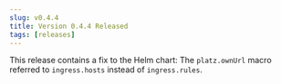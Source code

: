 ```yaml
---
slug: v0.4.4
title: Version 0.4.4 Released
tags: [releases]
---
```


This release contains a fix to the Helm chart: The `platz.ownUrl` macro referred to `ingress.hosts` instead of `ingress.rules`.

<!-- truncate -->
